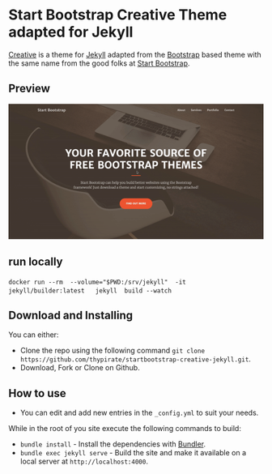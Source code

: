 # Start Bootstrap Creative Theme adapted for Jekyll

[Creative](https://startbootstrap.com/themes/creative/) is a theme for [Jekyll](https://jekyllrb.com) adapted from the [Bootstrap](https://getbootstrap.com/) based theme with the same name from the good folks at [Start Bootstrap](http://startbootstrap.com/).

## Preview
[![Creative](https://github.com/thypirate/startbootstrap-creative-jekyll/blob/master/creative.gif)](https://thypirate.github.io/startbootstrap-creative-jekyll/)

## run locally
```docker run --rm  --volume="$PWD:/srv/jekyll"  -it jekyll/builder:latest   jekyll  build --watch```

## Download and Installing
You can either:
* Clone the repo using the following command ```git clone https://github.com/thypirate/startbootstrap-creative-jekyll.git```.
* Download, Fork or Clone on Github.

## How to use
* You can edit and add new entries in the ```_config.yml``` to suit your needs.

While in the root of you site execute the following commands to build:
* ```bundle install``` - Install the dependencies with [Bundler](https://bundler.io/).
* ```bundle exec jekyll serve``` - Build the site and make it available on a local server at ```http://localhost:4000```.
